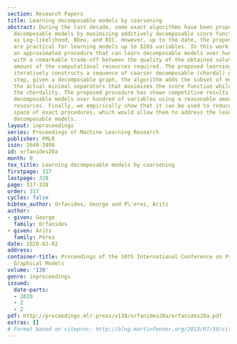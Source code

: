 ```yaml
---
section: Research Papers
title: Learning decomposable models by coarsening
abstract: During the last decade, some exact algorithms have been proposed for learning
  decomposable models by maximizing additively decomposable score functions, such
  as Log-likelihood, BDeu, and BIC. However, up to the date, the proposed exact approaches
  are practical for learning models up to $20$ variables. In this work, we present
  an approximated procedure that can learn decomposable models over hundreds of variables
  with a remarkable trade-off between the quality of the obtained solution and the
  amount of the computational resources required. The proposed learning procedure
  iteratively constructs a sequence of coarser decomposable (chordal) graphs. At each
  step, given a decomposable graph, the algorithm adds the subset of edges due to
  the actual minimal separators that maximizes the score function while maintaining
  the chordality. The proposed procedure has shown competitive results for learning
  decomposable models over hundred of variables using a reasonable amount of computational
  resources. Finally, we empirically show that it can be used to reduce the search
  space of exact procedures, which would allow them to address the learning of high-dimensional
  decomposable models.
layout: inproceedings
series: Proceedings of Machine Learning Research
publisher: PMLR
issn: 2640-3498
id: orfanides20a
month: 0
tex_title: Learning decomposable models by coarsening
firstpage: 317
lastpage: 328
page: 317-328
order: 317
cycles: false
bibtex_author: Orfanides, George and P\'erez, Aritz
author:
- given: George
  family: Orfanides
- given: Aritz
  family: Pérez
date: 2020-02-02
address: 
container-title: Proceedings of the 10th International Conference on Probabilistic
  Graphical Models
volume: '138'
genre: inproceedings
issued:
  date-parts:
  - 2020
  - 2
  - 2
pdf: http://proceedings.mlr.press/v138/orfanides20a/orfanides20a.pdf
extras: []
# Format based on citeproc: http://blog.martinfenner.org/2013/07/30/citeproc-yaml-for-bibliographies/
---
```

